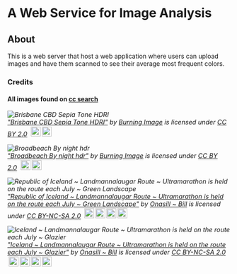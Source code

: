 # A Web Service for Image Analysis

## About
This is a web server that host a web application where users can upload images
and have them scanned to see their average most frequent colors.

### Credits
#### All images found on [cc search](https://search.creativecommons.org/)
<p style="font-size: 0.9rem;font-style: italic;"><img style="display: block;" src="https://live.staticflickr.com/2015/2192412382_a09e92b387_b.jpg" alt="Brisbane CBD Sepia Tone HDRI"><a href="https://www.flickr.com/photos/19365670@N04/2192412382">"Brisbane CBD Sepia Tone HDRI"</a><span> by <a href="https://www.flickr.com/photos/19365670@N04">Burning Image</a></span> is licensed under <a href="https://creativecommons.org/licenses/by/2.0/?ref=ccsearch&atype=html" style="margin-right: 5px;">CC BY 2.0</a><a href="https://creativecommons.org/licenses/by/2.0/?ref=ccsearch&atype=html" target="_blank" rel="noopener noreferrer" style="display: inline-block;white-space: none;margin-top: 2px;margin-left: 3px;height: 22px !important;"><img style="height: inherit;margin-right: 3px;display: inline-block;" src="https://search.creativecommons.org/static/img/cc_icon.svg" /><img style="height: inherit;margin-right: 3px;display: inline-block;" src="https://search.creativecommons.org/static/img/cc-by_icon.svg" /></a></p>  

<p style="font-size: 0.9rem;font-style: italic;"><img style="display: block;" src="https://live.staticflickr.com/2361/2176466249_9779b6c834_b.jpg" alt="Broadbeach By night hdr"><a href="https://www.flickr.com/photos/19365670@N04/2176466249">"Broadbeach By night hdr"</a><span> by <a href="https://www.flickr.com/photos/19365670@N04">Burning Image</a></span> is licensed under <a href="https://creativecommons.org/licenses/by/2.0/?ref=ccsearch&atype=html" style="margin-right: 5px;">CC BY 2.0</a><a href="https://creativecommons.org/licenses/by/2.0/?ref=ccsearch&atype=html" target="_blank" rel="noopener noreferrer" style="display: inline-block;white-space: none;margin-top: 2px;margin-left: 3px;height: 22px !important;"><img style="height: inherit;margin-right: 3px;display: inline-block;" src="https://search.creativecommons.org/static/img/cc_icon.svg" /><img style="height: inherit;margin-right: 3px;display: inline-block;" src="https://search.creativecommons.org/static/img/cc-by_icon.svg" /></a></p>

<p style="font-size: 0.9rem;font-style: italic;"><img style="display: block;" src="https://live.staticflickr.com/65535/49211556997_a470427164_b.jpg" alt="Republic of Iceland ~ Landmannalaugar Route ~ Ultramarathon is held on the route each July ~ Green Landscape"><a href="https://www.flickr.com/photos/7156765@N05/49211556997">"Republic of Iceland ~ Landmannalaugar Route ~ Ultramarathon is held on the route each July ~ Green Landscape"</a><span> by <a href="https://www.flickr.com/photos/7156765@N05">Onasill ~ Bill</a></span> is licensed under <a href="https://creativecommons.org/licenses/by-nc-sa/2.0/?ref=ccsearch&atype=html" style="margin-right: 5px;">CC BY-NC-SA 2.0</a><a href="https://creativecommons.org/licenses/by-nc-sa/2.0/?ref=ccsearch&atype=html" target="_blank" rel="noopener noreferrer" style="display: inline-block;white-space: none;margin-top: 2px;margin-left: 3px;height: 22px !important;"><img style="height: inherit;margin-right: 3px;display: inline-block;" src="https://search.creativecommons.org/static/img/cc_icon.svg" /><img style="height: inherit;margin-right: 3px;display: inline-block;" src="https://search.creativecommons.org/static/img/cc-by_icon.svg" /><img style="height: inherit;margin-right: 3px;display: inline-block;" src="https://search.creativecommons.org/static/img/cc-nc_icon.svg" /><img style="height: inherit;margin-right: 3px;display: inline-block;" src="https://search.creativecommons.org/static/img/cc-sa_icon.svg" /></a></p>

<p style="font-size: 0.9rem;font-style: italic;"><img style="display: block;" src="https://live.staticflickr.com/3923/32675444042_3fe9d018a1_b.jpg" alt="Iceland ~ Landmannalaugar Route ~ Ultramarathon is held on the route each July ~ Glazier"><a href="https://www.flickr.com/photos/7156765@N05/32675444042">"Iceland ~ Landmannalaugar Route ~ Ultramarathon is held on the route each July ~ Glazier"</a><span> by <a href="https://www.flickr.com/photos/7156765@N05">Onasill ~ Bill</a></span> is licensed under <a href="https://creativecommons.org/licenses/by-nc-sa/2.0/?ref=ccsearch&atype=html" style="margin-right: 5px;">CC BY-NC-SA 2.0</a><a href="https://creativecommons.org/licenses/by-nc-sa/2.0/?ref=ccsearch&atype=html" target="_blank" rel="noopener noreferrer" style="display: inline-block;white-space: none;margin-top: 2px;margin-left: 3px;height: 22px !important;"><img style="height: inherit;margin-right: 3px;display: inline-block;" src="https://search.creativecommons.org/static/img/cc_icon.svg" /><img style="height: inherit;margin-right: 3px;display: inline-block;" src="https://search.creativecommons.org/static/img/cc-by_icon.svg" /><img style="height: inherit;margin-right: 3px;display: inline-block;" src="https://search.creativecommons.org/static/img/cc-nc_icon.svg" /><img style="height: inherit;margin-right: 3px;display: inline-block;" src="https://search.creativecommons.org/static/img/cc-sa_icon.svg" /></a></p>